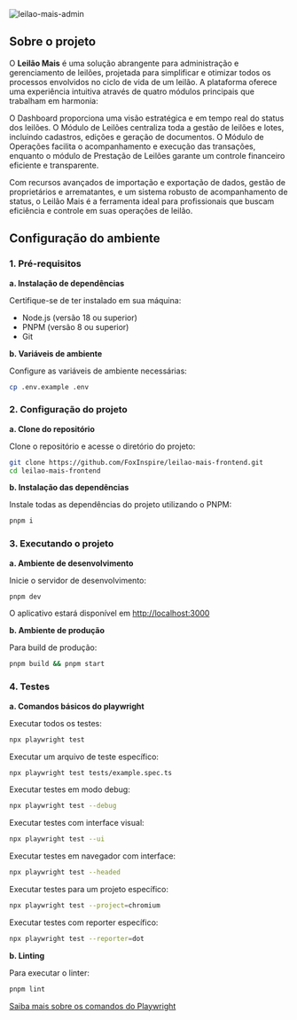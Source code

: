   <img src="https://res.cloudinary.com/dnqiosdb6/image/upload/v1730922045/Group_2_hl9yb7.png" alt="leilao-mais-admin">

## Sobre o projeto

O **Leilão Mais** é uma solução abrangente para administração e gerenciamento de leilões, projetada para simplificar e otimizar todos os processos envolvidos no ciclo de vida de um leilão. A plataforma oferece uma experiência intuitiva através de quatro módulos principais que trabalham em harmonia:

O Dashboard proporciona uma visão estratégica e em tempo real do status dos leilões. O Módulo de Leilões centraliza toda a gestão de leilões e lotes, incluindo cadastros, edições e geração de documentos. O Módulo de Operações facilita o acompanhamento e execução das transações, enquanto o módulo de Prestação de Leilões garante um controle financeiro eficiente e transparente.

Com recursos avançados de importação e exportação de dados, gestão de proprietários e arrematantes, e um sistema robusto de acompanhamento de status, o Leilão Mais é a ferramenta ideal para profissionais que buscam eficiência e controle em suas operações de leilão.

## Configuração do ambiente

### 1. Pré-requisitos

**a. Instalação de dependências**

Certifique-se de ter instalado em sua máquina:

-  Node.js (versão 18 ou superior)
-  PNPM (versão 8 ou superior)
-  Git

**b. Variáveis de ambiente**

Configure as variáveis de ambiente necessárias:

```bash
cp .env.example .env
```

### 2. Configuração do projeto

**a. Clone do repositório**

Clone o repositório e acesse o diretório do projeto:

```bash
git clone https://github.com/FoxInspire/leilao-mais-frontend.git
cd leilao-mais-frontend
```

**b. Instalação das dependências**

Instale todas as dependências do projeto utilizando o PNPM:

```bash
pnpm i
```

### 3. Executando o projeto

**a. Ambiente de desenvolvimento**

Inicie o servidor de desenvolvimento:

```bash
pnpm dev
```

O aplicativo estará disponível em [http://localhost:3000](http://localhost:3000)

**b. Ambiente de produção**

Para build de produção:

```bash
pnpm build && pnpm start
```

### 4. Testes

**a. Comandos básicos do playwright**

Executar todos os testes:

```bash
npx playwright test
```

Executar um arquivo de teste específico:

```bash
npx playwright test tests/example.spec.ts
```

Executar testes em modo debug:

```bash
npx playwright test --debug
```

Executar testes com interface visual:

```bash
npx playwright test --ui
```

Executar testes em navegador com interface:

```bash
npx playwright test --headed
```

Executar testes para um projeto específico:

```bash
npx playwright test --project=chromium
```

Executar testes com reporter específico:

```bash
npx playwright test --reporter=dot
```

**b. Linting**

Para executar o linter:

```bash
pnpm lint
```

[Saiba mais sobre os comandos do Playwright](https://playwright.dev/docs/test-cli)
